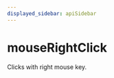 ```yaml
---
displayed_sidebar: apiSidebar
---
```

# mouseRightClick

<span class="theme-doc-version-badge badge badge--secondary"></span>

Clicks with right mouse key.

